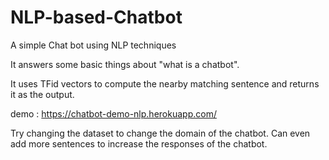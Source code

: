 # NLP-based-Chatbot

A simple Chat bot using NLP techniques

It answers some basic things about "what is a chatbot".

It uses TFid vectors to compute the nearby matching sentence and returns it as the output.

demo : https://chatbot-demo-nlp.herokuapp.com/

Try changing the dataset to change the domain of the chatbot. Can even add more sentences to increase the responses of the chatbot.